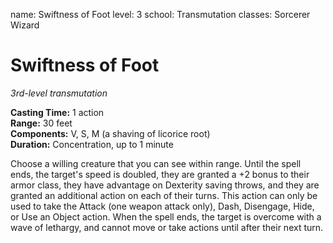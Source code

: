 name: Swiftness of Foot
level: 3
school: Transmutation
classes: Sorcerer
         Wizard

# Swiftness of Foot 
_3rd-level transmutation_ 

**Casting Time:** 1 action    
**Range:** 30 feet    
**Components:** V, S, M (a shaving of licorice root)    
**Duration:** Concentration, up to 1 minute 

Choose a willing creature that you can see within range. Until the spell ends, the target's speed is doubled, they are granted a +2 bonus to their armor class, they have advantage on Dexterity saving throws, and they are granted an additional action on each of their turns. This action can only be used to take the Attack (one weapon attack only), Dash, Disengage, Hide, or Use an Object action. When the spell ends, the target is overcome with a wave of lethargy, and cannot move or take actions until after their next turn.